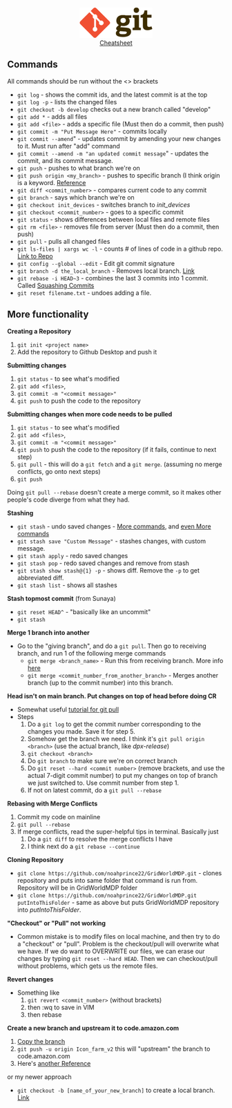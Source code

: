 <p align="center">
    <a href="http://files.zeroturnaround.com/pdf/zt_git_cheat_sheet.pdf">
    <img src="images/git_logo.png">
    <br>Cheatsheet
    </a>
</p>



## Commands

All commands should be run without the <> brackets

- `git log` - shows the commit ids, and the latest commit is at the top
- `git log -p` - lists the changed files
- `git checkout -b develop` checks out a new branch called "develop"
- `git add *` - adds all files
- `git add <file>` - adds a specific file (Must then do a commit, then push)
- `git commit -m "Put Message Here"` - commits locally
- `git commit --amend`" - updates commit by amending your new changes to it. Must run after "add" command
- `git commit --amend -m "an updated commit message`" - updates the commit, and its commit message.
- `git push` - pushes to what branch we're on
- `git push origin <my_branch>` - pushes to specific branch (I think origin is a keyword.
 [Reference](https://www.digitalocean.com/community/tutorials/how-to-use-git-branches)
- `git diff <commit_number>` - compares current code to any commit
- `git branch` - says which branch we're on
- `git checkout init_devices` - switches branch to *init_devices*
- `git checkout <commit_number>` - goes to a specific commit
- `git status` - shows differences between local files and remote files
- `git rm <file>` - removes file from server (Must then do a commit, then push)
- `git pull` - pulls all changed files
- `git ls-files | xargs wc -l` - counts # of lines of code in a github repo. [Link to Repo](https://gist.github.com/mandiwise/dc53cb9da00856d7cdbb)
- `git config --global --edit` - Edit git commit signature
- `git branch -d the_local_branch` - Removes local branch. [Link](https://makandracards.com/makandra/621-git-delete-a-branch-local-or-remote)
- `git rebase -i HEAD~3` - combines the last 3 commits into 1 commit. Called [Squashing Commits](http://gitready.com/advanced/2009/02/10/squashing-commits-with-rebase.html)
- `git reset filename.txt` - undoes adding a file.

## More functionality

__Creating a Repository__
1. `git init <project name>`
1. Add the repository to Github Desktop and push it

__Submitting changes__
1. `git status` - to see what's modified
1. `git add <files>`,
1. `git commit -m "<commit message>"`
1. `git push` to push the code to the repository

__Submitting changes when more code needs to be pulled__
1. `git status` - to see what's modified
1. `git add <files>`,
1. `git commit -m "<commit message>"`
1. `git push` to push the code to the repository (if it fails, continue to next step)
1. `git pull` - this will do a `git fetch` and a `git merge`. (assuming no merge conflicts, go onto next steps)
1. `git push`

Doing `git pull --rebase` doesn't create a merge commit, so it makes other people's code diverge from what they had.

__Stashing__

- `git stash` - undo saved changes - [More commands](https://www.atlassian.com/git/tutorials/saving-changes/git-stash), and [even More commands](https://medium.freecodecamp.org/useful-tricks-you-might-not-know-about-git-stash-e8a9490f0a1a)
- `git stash save "Custom Message"` - stashes changes, with custom message.
- `git stash apply` - redo saved changes
- `git stash pop` - redo saved changes and remove from stash
- `git stash show stash@{1} -p` - shows diff. Remove the `-p` to get abbreviated diff.
- `git stash list` - shows all stashes

__Stash topmost commit__ (from Sunaya)
- `git reset HEAD^` - "basically like an uncommit"
- `git stash`

__Merge 1 branch into another__
- Go to the "giving branch", and do a `git pull`. Then go to receiving branch, and run 1 of the following merge commands
  - `git merge <branch_name>` - Run this from receiving branch. More info [here](https://www.atlassian.com/git/tutorials/using-branches/git-merge)
  - `git merge <commit_number_from_another_branch>` - Merges another branch (up to the commit number) into this branch.

__Head isn't on main branch. Put changes on top of head before doing CR__

- Somewhat useful [tutorial for git pull](https://www.atlassian.com/git/tutorials/syncing#git-remote)
- Steps
    1. Do a `git log` to get the commit number corresponding to the changes you made. Save it for step 5.
    1. Somehow get the branch we need. I think it's `git pull origin <branch>` (use the actual branch, like _dpx-release_)
    1. `git checkout <branch>`
    1. Do `git branch` to make sure we're on correct branch
    1. Do `git reset --hard <commit number>` (remove brackets, and use the actual 7-digit commit number) to put my changes on top of branch we just switched to. Use commit number from step 1.
    1. If not on latest commit, do a `git pull --rebase`

__Rebasing with Merge Conflicts__
1. Commit my code on mainline
1. `git pull --rebase`
1. If merge conflicts, read the super-helpful tips in terminal. Basically just
    1. Do a `git diff` to resolve the merge conflicts I have
    1. I think next do a `git rebase --continue`

__Cloning Repository__
- `git clone https://github.com/noahprince22/GridWorldMDP.git` - clones repository and puts into same folder that command is run from. Repository will be in GridWorldMDP folder
- `git clone https://github.com/noahprince22/GridWorldMDP.git putIntoThisFolder` - same as above but puts GridWorldMDP repository into _putIntoThisFolder_.

__"Checkout" or "Pull" not working__
- Common mistake is to modify files on local machine, and then try to do a "checkout" or "pull". Problem is the checkout/pull will overwrite what we have. If we do want to OVERWRITE our files, we can erase our changes by typing `git reset --hard HEAD`. Then we can checkout/pull without problems, which gets us the remote files.

__Revert changes__
- Something like
    1. `git revert <commit_number>` (without brackets)
    1. then :wq to save in VIM
    1. then rebase

__Create a new branch and upstream it to code.amazon.com__

1. [Copy the branch](https://stackoverflow.com/a/14998980)
1. `git push -u origin Icon_farm_v2` this will "upstream" the branch to code.amazon.com
1. Here's [another Reference](https://stackoverflow.com/questions/1911109/how-to-clone-a-specific-git-branch)

or my newer approach

- `git checkout -b [name_of_your_new_branch]` to create a local branch. [Link](https://github.com/Kunena/Kunena-Forum/wiki/Create-a-new-branch-with-git-and-manage-branches)
